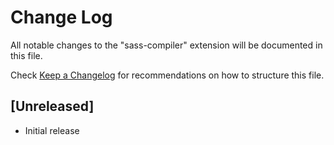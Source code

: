 # Change Log

All notable changes to the "sass-compiler" extension will be documented in this file.

Check [Keep a Changelog](http://keepachangelog.com/) for recommendations on how to structure this file.

## [Unreleased]

- Initial release